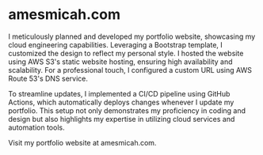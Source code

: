 # amesmicah.com

I meticulously planned and developed my portfolio website, showcasing my cloud engineering capabilities. Leveraging a Bootstrap template, I customized the design to reflect my personal style. I hosted the website using AWS S3's static website hosting, ensuring high availability and scalability. For a professional touch, I configured a custom URL using AWS Route 53's DNS service.

To streamline updates, I implemented a CI/CD pipeline using GitHub Actions, which automatically deploys changes whenever I update my portfolio. This setup not only demonstrates my proficiency in coding and design but also highlights my expertise in utilizing cloud services and automation tools.

Visit my portfolio website at amesmicah.com.
